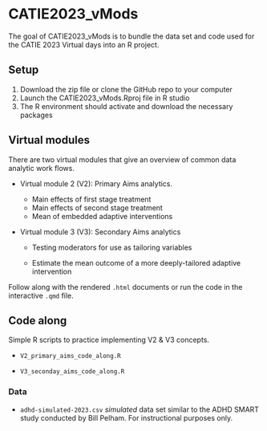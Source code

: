 
<!-- README.md is generated from README.Rmd. Please edit that file -->

# CATIE2023_vMods

<!-- badges: start -->
<!-- badges: end -->

The goal of CATIE2023_vMods is to bundle the data set and code used for
the CATIE 2023 Virtual days into an R project.

## Setup

1.  Download the zip file or clone the GitHub repo to your computer
2.  Launch the CATIE2023_vMods.Rproj file in R studio
3.  The R environment should activate and download the necessary
    packages

## Virtual modules

There are two virtual modules that give an overview of common data
analytic work flows.

- Virtual module 2 (V2): Primary Aims analytics.

  - Main effects of first stage treatment
  - Main effects of second stage treatment
  - Mean of embedded adaptive interventions

- Virtual module 3 (V3): Secondary Aims analytics

  - Testing moderators for use as tailoring variables

  - Estimate the mean outcome of a more deeply-tailored adaptive
    intervention

Follow along with the rendered `.html` documents or run the code in the
interactive `.qmd` file.

## Code along

Simple R scripts to practice implementing V2 & V3 concepts.

- `V2_primary_aims_code_along.R`

- `V3_seconday_aims_code_along.R`

### Data

- `adhd-simulated-2023.csv` *simulated* data set similar to the ADHD
  SMART study conducted by Bill Pelham. For instructional purposes only.
